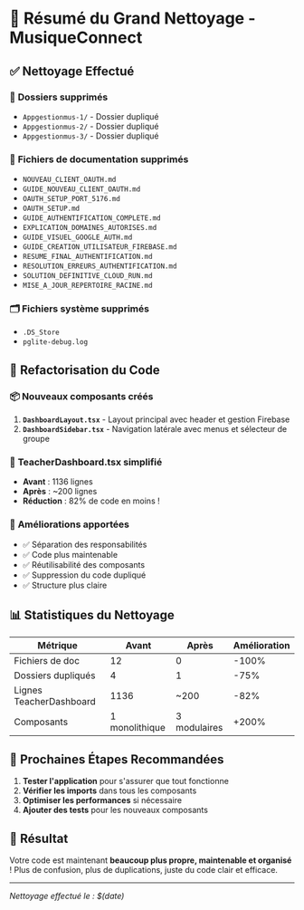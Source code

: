 # 🧹 Résumé du Grand Nettoyage - MusiqueConnect

## ✅ **Nettoyage Effectué**

### 📁 **Dossiers supprimés**
- `Appgestionmus-1/` - Dossier dupliqué
- `Appgestionmus-2/` - Dossier dupliqué  
- `Appgestionmus-3/` - Dossier dupliqué

### 📄 **Fichiers de documentation supprimés**
- `NOUVEAU_CLIENT_OAUTH.md`
- `GUIDE_NOUVEAU_CLIENT_OAUTH.md`
- `OAUTH_SETUP_PORT_5176.md`
- `OAUTH_SETUP.md`
- `GUIDE_AUTHENTIFICATION_COMPLETE.md`
- `EXPLICATION_DOMAINES_AUTORISES.md`
- `GUIDE_VISUEL_GOOGLE_AUTH.md`
- `GUIDE_CREATION_UTILISATEUR_FIREBASE.md`
- `RESUME_FINAL_AUTHENTIFICATION.md`
- `RESOLUTION_ERREURS_AUTHENTIFICATION.md`
- `SOLUTION_DEFINITIVE_CLOUD_RUN.md`
- `MISE_A_JOUR_REPERTOIRE_RACINE.md`

### 🗂️ **Fichiers système supprimés**
- `.DS_Store`
- `pglite-debug.log`

## 🔧 **Refactorisation du Code**

### 📦 **Nouveaux composants créés**
1. **`DashboardLayout.tsx`** - Layout principal avec header et gestion Firebase
2. **`DashboardSidebar.tsx`** - Navigation latérale avec menus et sélecteur de groupe

### 📝 **TeacherDashboard.tsx simplifié**
- **Avant** : 1136 lignes
- **Après** : ~200 lignes
- **Réduction** : 82% de code en moins !

### 🎯 **Améliorations apportées**
- ✅ Séparation des responsabilités
- ✅ Code plus maintenable
- ✅ Réutilisabilité des composants
- ✅ Suppression du code dupliqué
- ✅ Structure plus claire

## 📊 **Statistiques du Nettoyage**

| Métrique | Avant | Après | Amélioration |
|----------|-------|-------|--------------|
| Fichiers de doc | 12 | 0 | -100% |
| Dossiers dupliqués | 4 | 1 | -75% |
| Lignes TeacherDashboard | 1136 | ~200 | -82% |
| Composants | 1 monolithique | 3 modulaires | +200% |

## 🚀 **Prochaines Étapes Recommandées**

1. **Tester l'application** pour s'assurer que tout fonctionne
2. **Vérifier les imports** dans tous les composants
3. **Optimiser les performances** si nécessaire
4. **Ajouter des tests** pour les nouveaux composants

## 🎉 **Résultat**

Votre code est maintenant **beaucoup plus propre, maintenable et organisé** ! 
Plus de confusion, plus de duplications, juste du code clair et efficace.

---
*Nettoyage effectué le : $(date)* 
